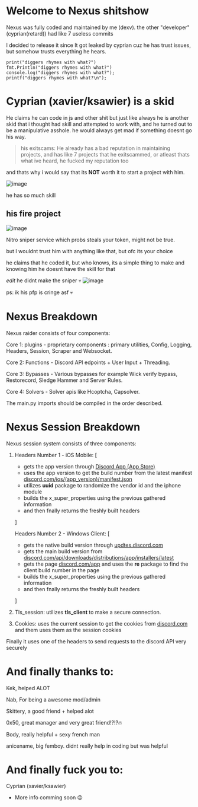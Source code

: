 # Welcome to Nexus shitshow

Nexus was fully coded and maintained by me (dexv). the other "developer" (cyprian(retard)) had like 7 useless commits

I decided to release it since It got leaked by cyprian cuz he has trust issues, but somehow trusts everything he hears.

```
print("diggers rhymes with what?")
fmt.Println("diggers rhymes with what?")
console.log("diggers rhymes with what?");
printf("diggers rhymes with what?\n");
```
# Cyprian (xavier/ksawier) is a skid

He claims he can code in js and other shit but just like always he is another skid that i thought had skill and attempted to work with, and he turned out to be a manipulative asshole. he would always get mad if something doesnt go his way.

> his exitscams: He already has a bad reputation in maintaining projects, and has like 7 projects that he exitscammed, or atleast thats what ive heard, he fucked my reputation too

and thats why i would say that its **NOT** worth it to start a project with him.

![image](https://github.com/DXVVAY/nexus/assets/89728480/749142a1-9a34-4553-96a6-6258521faa78)

he has so much skill 

## his fire project

![image](https://images.guns.lol/nTrwe5yyWS.png)

Nitro sniper service which probs steals your token, might not be true.

but I wouldnt trust him with anything like that, but ofc its your choice

he claims that he coded it, but who knows, its a simple thing to make and knowing him he doesnt have the skill for that

*edit* he didnt make the sniper 💀
![image](https://images.guns.lol/DUmKclxnSU.png)

ps: ik his pfp is cringe asf 💀
# Nexus Breakdown
Nexus raider consists of four components:

Core 1: plugins - proprietary components : primary utilities, Config, Logging, Headers, Session, Scraper and Websocket.

Core 2: Functions - Discord API edpoints + User Input + Threading.

Core 3: Bypasses - Various bypasses for example Wick verify bypass, Restorecord, Sledge Hammer and Server Rules.

Core 4: Solvers - Solver apis like Hcoptcha, Capsolver.

The main.py imports should be compiled in the order described.

# Nexus Session Breakdown
Nexus session system consists of three components:

1. Headers Number 1 - iOS Mobile: [
   * gets the app version through [Discord App (App Store)](https://apps.apple.com/us/app/discord-chat-talk-hangout/id985746746)
   * uses the app version to get the build number from the latest manifest [discord.com/ios/(app_version)/manifest.json](https://discord.com/ios/206.0/manifest.json)
   * utilizes **uuid** package to randomize the vendor id and the iphone module
   * builds the x_super_properties using the previous gathered information
   * and then fnally returns the freshly built headers
   
   ]

   Headers Number 2 - Windows Client: [
   * gets the native build version through [updtes.discord.com](https://updates.discord.com/distributions/app/manifests/latest)
   * gets the main build version from [discord.com/api/downloads/distributions/app/installers/latest](https://discord.com/api/downloads/distributions/app/installers/latest)
   * gets the page [discord.com/app](https://discord.com/app) and uses the **re** package to find the client build number in the page
   * builds the x_super_properties using the previous gathered information
   * and then fnally returns the freshly built headers
     
   ]
    

1. Tls_session: utilizes **tls_client** to make a secure connection.

2. Cookies: uses the current session to get the cookies from [discord.com](https://discord.com) and them uses them as the session cookies

Finally it uses one of the headers to send requests to the discord API very securely


# And finally thanks to:
 Kek, helped ALOT
 
 Nab, For being a awesome mod/admin
 
 Skittery, a good friend + helped alot
 
 0x50, great manager and very great friend⁉️⁉️🔥
 
 Body, really helpful + sexy french man

 anicename, big femboy. didnt really help in coding but was helpful


 # And finally fuck you to:
 Cyprian (xavier/ksawier) 

 - More info comming soon 😉
